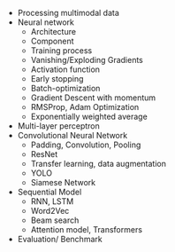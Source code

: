 - Processing multimodal data
- Neural network
	- Architecture
	- Component
	- Training process
	- Vanishing/Exploding Gradients
	- Activation function
	- Early stopping
	- Batch-optimization
	- Gradient Descent with momentum
	- RMSProp, Adam Optimization
	- Exponentially weighted average
- Multi-layer perceptron
- Convolutional Neural Network
	- Padding, Convolution, Pooling
	- ResNet
	- Transfer learning, data augmentation
	- YOLO
	- Siamese Network
- Sequential Model
	- RNN, LSTM
	- Word2Vec
	- Beam search
	- Attention model, Transformers
- Evaluation/ Benchmark